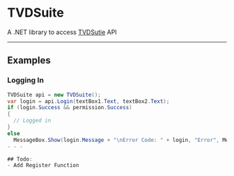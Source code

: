 # TVDSuite
A .NET library to access [TVDSutie](https://TVDSuite.com/) API
- - -

## Examples

### Logging In
  ```cs
  TVDSuite api = new TVDSuite();
  var login = api.Login(textBox1.Text, textBox2.Text);
  if (login.Success && permission.Success)
  {
    // Logged in
  }
  else
    MessageBox.Show(login.Message + "\nError Code: " + login, "Error", MessageBoxButtons.OK, MessageBoxIcon.Error);```
- - -

## Todo:
 - Add Register Function
